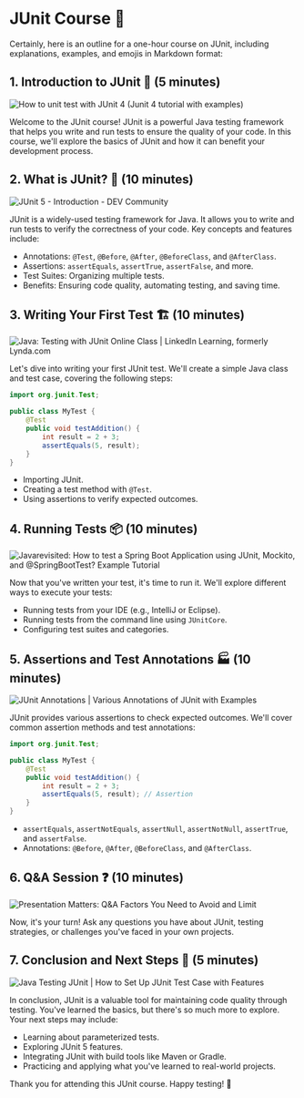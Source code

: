 
# JUnit Course 🧪

Certainly, here is an outline for a one-hour course on JUnit, including explanations, examples, and emojis in Markdown format:



## 1. Introduction to JUnit 👋 (5 minutes)
![How to unit test with JUnit 4 (Junit 4 tutorial with examples)](https://javacodehouse.com/assets/img/thumb/JUnit.svg)


Welcome to the JUnit course! JUnit is a powerful Java testing framework that helps you write and run tests to ensure the quality of your code. In this course, we'll explore the basics of JUnit and how it can benefit your development process.

## 2. What is JUnit? 🤔 (10 minutes)
![JUnit 5 - Introduction - DEV Community](https://res.cloudinary.com/practicaldev/image/fetch/s--9OGPqc2l--/c_limit%2Cf_auto%2Cfl_progressive%2Cq_auto%2Cw_880/http://kkjavatutorials.com/wp-content/uploads/2019/11/JUnit-Architecture.jpg)


JUnit is a widely-used testing framework for Java. It allows you to write and run tests to verify the correctness of your code. Key concepts and features include:

-   Annotations: `@Test`, `@Before`, `@After`, `@BeforeClass`, and `@AfterClass`.
-   Assertions: `assertEquals`, `assertTrue`, `assertFalse`, and more.
-   Test Suites: Organizing multiple tests.
-   Benefits: Ensuring code quality, automating testing, and saving time.

## 3. Writing Your First Test 🏗️ (10 minutes)
![Java: Testing with JUnit Online Class | LinkedIn Learning, formerly  Lynda.com](https://media.licdn.com/dms/image/C560DAQEZJVFAb76R9w/learning-public-crop_288_512/0/1632245793684?e=2147483647&v=beta&t=dZE-w3OdqQ_VTZODp0fpDohH1AuYWHqod7OMOrjKp9M)


Let's dive into writing your first JUnit test. We'll create a simple Java class and test case, covering the following steps:

```java
import org.junit.Test;

public class MyTest {
    @Test
    public void testAddition() {
        int result = 2 + 3;
        assertEquals(5, result);
    }
}
```

-   Importing JUnit.
-   Creating a test method with `@Test`.
-   Using assertions to verify expected outcomes.

## 4. Running Tests 📦 (10 minutes)
![Javarevisited: How to test a Spring Boot Application using JUnit, Mockito,  and @SpringBootTest? Example Tutorial](https://blogger.googleusercontent.com/img/a/AVvXsEhyrHfTtWDr376h4I7TyqqJ-4zzcOaobcwGuVo_vz0uTEE4vL6YU5N7PKO8fr8S-N_1uwNWizkWCNGF6KY5trFkWHvSIkGtMnczE866n8r2RYYZPtTo0S0ufEHKwekfQUcbZ2YkdJZUlFOmGySOSN_aC6JaS-BvasTEqvk9rghlqTS_CT6dCMFzRurQ=w1200-h630-p-k-no-nu)



Now that you've written your test, it's time to run it. We'll explore different ways to execute your tests:

-   Running tests from your IDE (e.g., IntelliJ or Eclipse).
-   Running tests from the command line using `JUnitCore`.
-   Configuring test suites and categories.

## 5. Assertions and Test Annotations 🏭 (10 minutes)
![JUnit Annotations | Various Annotations of JUnit with Examples](https://cdn.educba.com/academy/wp-content/uploads/2019/10/JUnit-Annotations-1-1.png)


JUnit provides various assertions to check expected outcomes. We'll cover common assertion methods and test annotations:

```java
import org.junit.Test;

public class MyTest {
    @Test
    public void testAddition() {
        int result = 2 + 3;
        assertEquals(5, result); // Assertion
    }
}
```

-   `assertEquals`, `assertNotEquals`, `assertNull`, `assertNotNull`, `assertTrue`, and `assertFalse`.
-   Annotations: `@Before`, `@After`, `@BeforeClass`, and `@AfterClass`.

## 6. Q&A Session ❓ (10 minutes)
![Presentation Matters: Q&A Factors You Need to Avoid and Limit](https://www.slidegenius.com/wp-content/uploads/2017/01/QA_FeaturedImage.png)


Now, it's your turn! Ask any questions you have about JUnit, testing strategies, or challenges you've faced in your own projects.

## 7. Conclusion and Next Steps 🚪 (5 minutes)
![Java Testing JUnit | How to Set Up JUnit Test Case with Features](https://cdn.educba.com/academy/wp-content/uploads/2022/11/Java-Testing-JUnit.jpg)


In conclusion, JUnit is a valuable tool for maintaining code quality through testing. You've learned the basics, but there's so much more to explore. Your next steps may include:

-   Learning about parameterized tests.
-   Exploring JUnit 5 features.
-   Integrating JUnit with build tools like Maven or Gradle.
-   Practicing and applying what you've learned to real-world projects.

Thank you for attending this JUnit course. Happy testing! 🚀


